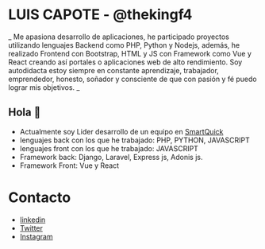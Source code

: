 # LUIS CAPOTE - @thekingf4

_ Me apasiona desarrollo de aplicaciones, he participado proyectos utilizando lenguajes Backend como PHP, Python y Nodejs, además, he realizado Frontend con Bootstrap, HTML y JS con Framework como Vue y React creando así portales o aplicaciones web de alto rendimiento. Soy autodidacta estoy siempre en constante aprendizaje, trabajador, emprendedor, honesto, soñador y consciente de que con pasión y fé puedo lograr mis objetivos. _

## Hola 🚀

 - Actualmente soy Lider desarrollo de un equipo en [SmartQuick](https://web.smartquick.com.co/) 
 - lenguajes back con los que he trabajado: PHP, PYTHON, JAVASCRIPT
 - lenguajes front con los que he trabajado: JAVASCRIPT
 - Framework back: Django, Laravel, Express js, Adonis js.
 - Framework Front: Vue y React

# Contacto
 - [linkedin](https://www.linkedin.com/in/inglcapote/)
 - [Twitter](https://twitter.com/LuisCapotea)
 - [Instagram](https://www.instagram.com/luiscapotea/)